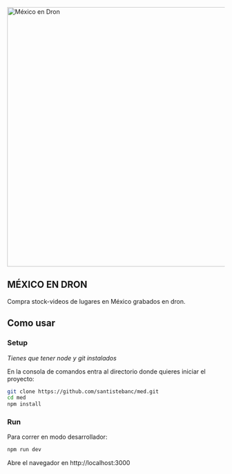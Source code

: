 <img width="600" alt="México en Dron" src="https://s3-us-west-2.amazonaws.com/mexicoendron/MexicoEnDron.png">

## MÉXICO EN DRON

Compra stock-videos de lugares en México grabados en dron.

## Como usar

### Setup

*Tienes que tener node y git instalados*

En la consola de comandos entra al directorio donde quieres iniciar el proyecto:

```bash
git clone https://github.com/santistebanc/med.git
cd med
npm install
```

### Run

Para correr en modo desarrollador:

```bash
npm run dev
```

Abre el navegador en http://localhost:3000
